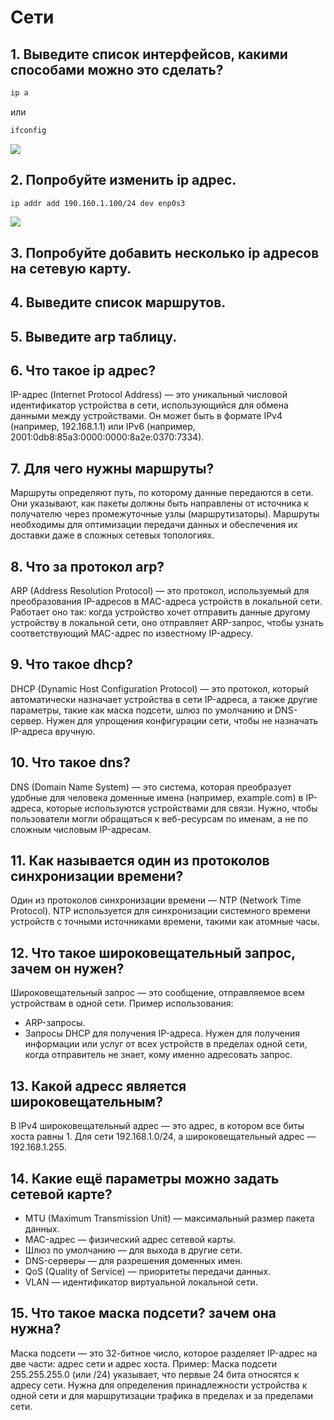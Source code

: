 # Cети
## 1. Выведите список интерфейсов, какими способами можно это сделать?
```bash
ip a
```
или
```bash
ifconfig
```
![](https://github.com/LunisLinus/alt_linux_sonya/blob/sonya_tasks/network/Tasks/Network/images/Screenshot%202024-12-17%20213133.png)
## 2. Попробуйте изменить ip адрес.
```bash
ip addr add 190.160.1.100/24 dev enp0s3
```
![](https://github.com/LunisLinus/alt_linux_sonya/blob/sonya_tasks/network/Tasks/Network/images/Screenshot%202024-12-17%20213404.png)
## 3. Попробуйте добавить несколько ip адресов на сетевую карту.

## 4. Выведите список маршрутов.

## 5. Выведите arp таблицу.

## 6. Что такое ip адрес?
IP-адрес (Internet Protocol Address) — это уникальный числовой идентификатор устройства в сети, использующийся для обмена данными между устройствами. Он может быть в формате IPv4 (например, 192.168.1.1) или IPv6 (например, 2001:0db8:85a3:0000:0000:8a2e:0370:7334).

## 7. Для чего нужны маршруты?
Маршруты определяют путь, по которому данные передаются в сети. Они указывают, как пакеты должны быть направлены от источника к получателю через промежуточные узлы (маршрутизаторы). Маршруты необходимы для оптимизации передачи данных и обеспечения их доставки даже в сложных сетевых топологиях.

## 8. Что за протокол arp?
ARP (Address Resolution Protocol) — это протокол, используемый для преобразования IP-адресов в MAC-адреса устройств в локальной сети. Работает оно так: когда устройство хочет отправить данные другому устройству в локальной сети, оно отправляет ARP-запрос, чтобы узнать соответствующий MAC-адрес по известному IP-адресу.

## 9. Что такое dhcp?
DHCP (Dynamic Host Configuration Protocol) — это протокол, который автоматически назначает устройства в сети IP-адреса, а также другие параметры, такие как маска подсети, шлюз по умолчанию и DNS-сервер. Нужен для упрощения конфигурации сети, чтобы не назначать IP-адреса вручную.

## 10. Что такое dns?
DNS (Domain Name System) — это система, которая преобразует удобные для человека доменные имена (например, example.com) в IP-адреса, которые используются устройствами для связи. Нужно, чтобы пользователи могли обращаться к веб-ресурсам по именам, а не по сложным числовым IP-адресам.

## 11. Как называется один из протоколов синхронизации времени?
Один из протоколов синхронизации времени — NTP (Network Time Protocol). NTP используется для синхронизации системного времени устройств с точными источниками времени, такими как атомные часы.

## 12. Что такое широковещательный запрос, зачем он нужен?
Широковещательный запрос — это сообщение, отправляемое всем устройствам в одной сети.
Пример использования:
- ARP-запросы.
- Запросы DHCP для получения IP-адреса.
Нужен для получения информации или услуг от всех устройств в пределах одной сети, когда отправитель не знает, кому именно адресовать запрос.

## 13. Какой адресс является широковещательным?
В IPv4 широковещательный адрес — это адрес, в котором все биты хоста равны 1.
Для сети 192.168.1.0/24, а широковещательный адрес — 192.168.1.255.

## 14. Какие ещё параметры можно задать сетевой карте?
- MTU (Maximum Transmission Unit) — максимальный размер пакета данных.
- MAC-адрес — физический адрес сетевой карты.
- Шлюз по умолчанию — для выхода в другие сети.
- DNS-серверы — для разрешения доменных имен.
- QoS (Quality of Service) — приоритеты передачи данных.
- VLAN — идентификатор виртуальной локальной сети.

## 15. Что такое маска подсети? зачем она нужна?
Маска подсети — это 32-битное число, которое разделяет IP-адрес на две части: адрес сети и адрес хоста.
Пример: Маска подсети 255.255.255.0 (или /24) указывает, что первые 24 бита относятся к адресу сети.
Нужна для определения принадлежности устройства к одной сети и для маршрутизации трафика в пределах и за пределами сети.
